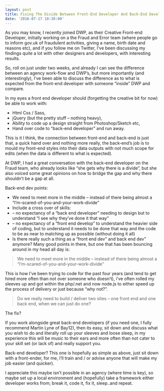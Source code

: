 ```yaml
---
layout: post
title: Fixing The Divide Between Front-End Developer And Back-End Developer
date: '2016-07-17 10:30:00'
---
```


As you may know, I recently joined DWP, as their Creative Front-end Developer, initially working on a the Fraud and Error team (where people go to inform gov.uk of fraudulent activities, giving a name, birth date and reasons etc), and if you follow me on Twitter, I’ve been discussing my findings quite a lot with other designers and developers, with interesting results.

So, roll on just under two weeks, and already I can see the difference between an agency work-flow and DWP’s, but more importantly (and interestingly), I’ve been able to discuss the difference as to what is expected from the front-end developer with someone “inside” DWP and compare.

In my eyes a front end developer should (forgetting the creative bit for now) be able to work with:

* Html Css / Sass,
* jQuery (but the pretty stuff – nothing heavy),
* Ability to code up a design straight from Photoshop/Sketch etc,
* Hand over code to “back-end developer” and run away.

This is it I think, the connection between front-end and back-end is just that, a quick hand over and nothing more really, the back-end’s job is to mould my front-end styles into their data outputs with not much scope for edits (when the data is different to what is expected).

At DWP, I had a great conversation with the back-end developer on the Fraud team, who already looks like “she gets why there is a divide”, but she also voiced some great opinions on how to bridge the gap and why there shouldn’t be a gap at all.

<span class="strong">Back-end dev points:</span>

* We need to meet more in the middle – instead of there being almost a “I’m-scared-of-you-and-your-work-divide”
* Include a cross over of skills:
* – no expectancy of a “back end developer” needing to design but to understand “I see why they’ve done it that way”
* – no expectancy of a “front end develop” to understand the heavier side of coding, but to understand it needs to be done that way and the code to be as near to matching up as possible (without doing it all)
* Is there really such a thing as a “front end dev” and back end dev” anymore?
Many good points in there, but one that has been bouncing around in my head all day is:

>We need to meet more in the middle – instead of there being almost a “I’m-scared-of-you-and-your-work-divide”

This is how I’ve been trying to code for the past four years (and tend to get hired more often than not over someone who doesn’t), i’ve often rolled my sleeves up and got within the php/.net and now node.js to either speed up the process of delivery or just because <span class="strong">“why not?”</span>.

>Do we really need to build / deliver two sites – one front end and one back end, when we can just do one?

The fix?

If you work alongside great back-end developers (if you need one, I fully recommend Martin Lyne of Bay12), then its easy, sit down and discuss what you wish to do and literally <span class="strong">roll up your sleeves and loose sleep</span>, in my experience this will be music to their ears and more often than not cater to your skill set (or lack of) and really support you.

Back-end developer? This one is hopefully as simple as above, just sit down with a front-ender, for me, I’ll train and / or advise anyone that will make my job easier (and quicker).

I appreciate this maybe isn’t possible in an agency (where time is key), so maybe set up a local environment and (hopefully) take a framework either developer works from; <span class="strong">break it, code it, fix it, sleep..and repeat</span>.

